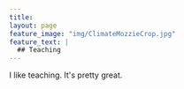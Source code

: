 ```yaml
---
title:
layout: page
feature_image: "img/ClimateMozzieCrop.jpg"
feature_text: |
  ## Teaching
---
```


I like teaching. It's pretty great.
